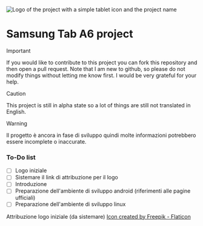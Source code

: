 <picture>
 <source media="(prefers-color-scheme: dark)" srcset="YOUR-DARKMODE-IMAGE">
 <source media="(prefers-color-scheme: light)" srcset="YOUR-LIGHTMODE-IMAGE">
 <img alt="Logo of the project with a simple tablet icon and the project name" src="YOUR-DEFAULT-IMAGE">
</picture>

# Samsung Tab A6 project

> [!IMPORTANT]
> If you would like to contribute to this project you can fork this repository and then open a pull request. Note that I am new to github, so please do not modify things without letting me know first. I would be very grateful for your help.

> [!CAUTION]
> This project is still in alpha state so a lot of things are still not translated in English. 

> [!WARNING]
> Il progetto è ancora in fase di sviluppo quindi molte informazioni potrebbero essere incomplete o inaccurate.

### To-Do list
- [ ] Logo iniziale
- [ ] Sistemare il link di attribuzione per il logo
- [ ] Introduzione
- [ ] Preparazione dell'ambiente di sviluppo android (riferimenti alle pagine ufficiali)
- [ ] Preparazione dell'ambiente di sviluppo linux

Attribuzione logo iniziale (da sistemare)
<a href="https://www.flaticon.com/free-icons/touch-screen" title="Icon">Icon created by Freepik - Flaticon</a>
